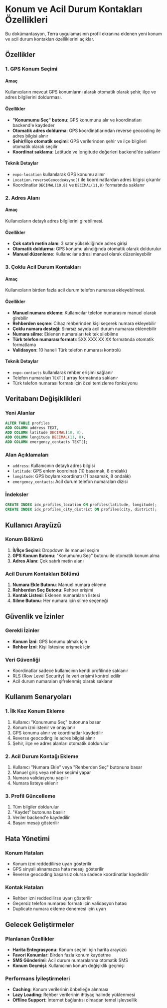 # Konum ve Acil Durum Kontakları Özellikleri

Bu dokümantasyon, Terra uygulamasının profil ekranına eklenen yeni konum ve acil durum kontakları özelliklerini açıklar.

## Özellikler

### 1. GPS Konum Seçimi

#### Amaç
Kullanıcıların mevcut GPS konumlarını alarak otomatik olarak şehir, ilçe ve adres bilgilerini doldurması.

#### Özellikler
- **"Konumumu Seç" butonu**: GPS konumunu alır ve koordinatları backend'e kaydeder
- **Otomatik adres doldurma**: GPS koordinatlarından reverse geocoding ile adres bilgisi alınır
- **Şehir/İlçe otomatik seçimi**: GPS verilerinden şehir ve ilçe bilgileri otomatik olarak seçilir
- **Koordinat saklama**: Latitude ve longitude değerleri backend'de saklanır

#### Teknik Detaylar
- `expo-location` kullanılarak GPS konumu alınır
- `Location.reverseGeocodeAsync()` ile koordinatlardan adres bilgisi çıkarılır
- Koordinatlar `DECIMAL(10,8)` ve `DECIMAL(11,8)` formatında saklanır

### 2. Adres Alanı

#### Amaç
Kullanıcıların detaylı adres bilgilerini girebilmesi.

#### Özellikler
- **Çok satırlı metin alanı**: 3 satır yüksekliğinde adres girişi
- **Otomatik doldurma**: GPS konumu alındığında otomatik olarak doldurulur
- **Manuel düzenleme**: Kullanıcılar adresi manuel olarak düzenleyebilir

### 3. Çoklu Acil Durum Kontakları

#### Amaç
Kullanıcıların birden fazla acil durum telefon numarası ekleyebilmesi.

#### Özellikler
- **Manuel numara ekleme**: Kullanıcılar telefon numarasını manuel olarak girebilir
- **Rehberden seçme**: Cihaz rehberinden kişi seçerek numara ekleyebilir
- **Çoklu numara desteği**: Sınırsız sayıda acil durum numarası eklenebilir
- **Numara silme**: Eklenen numaraları tek tek silebilme
- **Türk telefon numarası formatı**: 5XX XXX XX XX formatında otomatik formatlama
- **Validasyon**: 10 haneli Türk telefon numarası kontrolü

#### Teknik Detaylar
- `expo-contacts` kullanılarak rehber erişimi sağlanır
- Telefon numaraları `TEXT[]` array formatında saklanır
- Türk telefon numarası formatı için özel temizleme fonksiyonu

## Veritabanı Değişiklikleri

### Yeni Alanlar

```sql
ALTER TABLE profiles 
ADD COLUMN address TEXT,
ADD COLUMN latitude DECIMAL(10, 8),
ADD COLUMN longitude DECIMAL(11, 8),
ADD COLUMN emergency_contacts TEXT[];
```

### Alan Açıklamaları

- `address`: Kullanıcının detaylı adres bilgisi
- `latitude`: GPS enlem koordinatı (10 basamak, 8 ondalık)
- `longitude`: GPS boylam koordinatı (11 basamak, 8 ondalık)
- `emergency_contacts`: Acil durum telefon numaraları dizisi

### İndeksler

```sql
CREATE INDEX idx_profiles_location ON profiles(latitude, longitude);
CREATE INDEX idx_profiles_city_district ON profiles(city, district);
```

## Kullanıcı Arayüzü

### Konum Bölümü
1. **İl/İlçe Seçimi**: Dropdown ile manuel seçim
2. **GPS Konum Butonu**: "Konumumu Seç" butonu ile otomatik konum alma
3. **Adres Alanı**: Çok satırlı metin alanı

### Acil Durum Kontakları Bölümü
1. **Numara Ekle Butonu**: Manuel numara ekleme
2. **Rehberden Seç Butonu**: Rehber erişimi
3. **Kontak Listesi**: Eklenen numaraların listesi
4. **Silme Butonu**: Her numara için silme seçeneği

## Güvenlik ve İzinler

### Gerekli İzinler
- **Konum İzni**: GPS konumu almak için
- **Rehber İzni**: Kişi listesine erişmek için

### Veri Güvenliği
- Koordinatlar sadece kullanıcının kendi profilinde saklanır
- RLS (Row Level Security) ile veri erişimi kontrol edilir
- Acil durum numaraları şifrelenmiş olarak saklanır

## Kullanım Senaryoları

### 1. İlk Kez Konum Ekleme
1. Kullanıcı "Konumumu Seç" butonuna basar
2. Konum izni istenir ve onaylanır
3. GPS konumu alınır ve koordinatlar kaydedilir
4. Reverse geocoding ile adres bilgisi alınır
5. Şehir, ilçe ve adres alanları otomatik doldurulur

### 2. Acil Durum Kontağı Ekleme
1. Kullanıcı "Numara Ekle" veya "Rehberden Seç" butonuna basar
2. Manuel giriş veya rehber seçimi yapar
3. Numara validasyonu yapılır
4. Numara listeye eklenir

### 3. Profil Güncelleme
1. Tüm bilgiler doldurulur
2. "Kaydet" butonuna basılır
3. Veriler backend'e kaydedilir
4. Başarı mesajı gösterilir

## Hata Yönetimi

### Konum Hataları
- Konum izni reddedilirse uyarı gösterilir
- GPS sinyali alınamazsa hata mesajı gösterilir
- Reverse geocoding başarısız olursa sadece koordinatlar kaydedilir

### Kontak Hataları
- Rehber izni reddedilirse uyarı gösterilir
- Geçersiz telefon numarası formatı için validasyon hatası
- Duplicate numara ekleme denemesi için uyarı

## Gelecek Geliştirmeler

### Planlanan Özellikler
- **Harita Entegrasyonu**: Konum seçimi için harita arayüzü
- **Favori Konumlar**: Birden fazla konum kaydetme
- **SMS Gönderimi**: Acil durum numaralarına otomatik SMS
- **Konum Geçmişi**: Kullanıcının konum değişiklik geçmişi

### Performans İyileştirmeleri
- **Caching**: Konum verilerinin önbelleğe alınması
- **Lazy Loading**: Rehber verilerinin ihtiyaç halinde yüklenmesi
- **Offline Support**: İnternet bağlantısı olmadan temel işlevsellik 